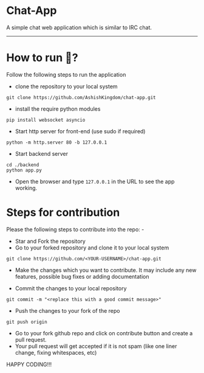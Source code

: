 # Chat-App
A simple chat web application which is similar to IRC chat.

***

# How to run 🤔?
Follow the following steps to run the application
- clone the repository to your local system
```
git clone https://github.com/AshishKingdom/chat-app.git
```

- install the require python modules
```
pip install websocket asyncio
```

- Start http server for front-end (use sudo if required)
```
python -m http.server 80 -b 127.0.0.1
```

- Start backend server
```
cd ./backend
python app.py
```

- Open the browser and type `127.0.0.1` in the URL to see the app working.


# Steps for contribution
Please the following steps to contribute into the repo: -

- Star and Fork the repository
- Go to your forked repository and clone it to your local system
```
git clone https://github.com/<YOUR-USERNAME>/chat-app.git
```

- Make the changes which you want to contribute. It may include any new features, possible bug fixes or adding documentation

- Commit the changes to your local repository
```
git commit -m "<replace this with a good commit message>"
```

- Push the changes to your fork of the repo
```
git push origin
```

- Go to your fork github repo and click on contribute button and create a pull request.
- Your pull request will get accepted if it is not spam (like one liner change, fixing whitespaces, etc)

HAPPY CODING!!!

